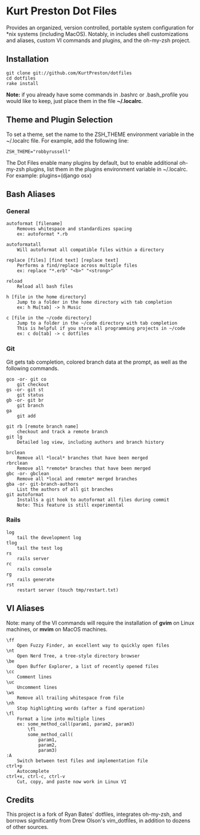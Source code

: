 # Kurt Preston Dot Files

Provides an organized, version controlled, portable system configuration for *nix systems (including MacOS).  Notably, in includes shell customizations and aliases, custom VI commands and plugins, and the oh-my-zsh project.

## Installation

	git clone git://github.com/KurtPreston/dotfiles
	cd dotfiles
	rake install

**Note:** if you already have some commands in .bashrc or .bash_profile you would like to keep, just place them in the file **~/.localrc**.

## Theme and Plugin Selection
To set a theme, set the name to the ZSH_THEME environment variable in the ~/.localrc file.  For example, add the following line:

    ZSH_THEME="robbyrussell"

The Dot Files enable many plugins by default, but to enable additional oh-my-zsh plugins, list them in the plugins environment variable in ~/.localrc.  For example:
    plugins=(django osx)

## Bash Aliases

### General

	autoformat [filename]
		Removes whitespace and standardizes spacing
		ex: autoformat *.rb

	autoformatall
		Will autoformat all compatible files within a directory

	replace [files] [find text] [replace text]
		Performs a find/replace across multiple files
		ex: replace "*.erb" "<b>" "<strong>"

	reload
		Reload all bash files

	h [file in the home directory]
		Jump to a folder in the home directory with tab completion
		ex: h Mu[tab] -> h Music

	c [file in the ~/code directory]
		Jump to a folder in the ~/code directory with tab completion
		This is helpful if you store all programming projects in ~/code
		ex: c do[tab] -> c dotfiles

### Git

Git gets tab completion, colored branch data at the prompt, as well as the following commands.

	gco -or- git co
		git checkout
	gs -or- git st
		git status
	gb -or- git br
		git branch
	ga
		git add

	git rb [remote branch name]
		checkout and track a remote branch
	git lg
		Detailed log view, including authors and branch history

	brclean
		Remove all *local* branches that have been merged
	rbrclean
		Remove all *remote* branches that have been merged
	gbc -or- gbclean
		Remove all *local and remote* merged branches
	gba -or- git-branch-authors
		List the authors of all git branches
	git autoformat
		Installs a git hook to autoformat all files during commit
		Note: This feature is still experimental

### Rails

	log
		tail the development log
	tlog
		tail the test log
	rs
		rails server
	rc
		rails console
	rg
		rails generate
	rst
		restart server (touch tmp/restart.txt)

## VI Aliases

Note: many of the VI commands will require the installation of **gvim** on Linux machines, or **mvim** on MacOS machines.

	\ff
		Open Fuzzy Finder, an excellent way to quickly open files
	\nt
		Open Nerd Tree, a tree-style directory browser
	\be
		Open Buffer Explorer, a list of recently opened files
	\cc
		Comment lines
	\uc
		Uncomment lines
	\ws
		Remove all trailing whitespace from file
	\nh
		Stop highlighting words (after a find operation)
	\fl
		Format a line into multiple lines
		ex: some_method_call(param1, param2, param3)
		    \fl
		    some_method_call(
		    	param1,
		    	param2,
		    	param3)
	:A
		Switch between test files and implementation file
	ctrl+p
		Autocomplete
	ctrl+x, ctrl-c, ctrl-v
		Cut, copy, and paste now work in Linux VI

## Credits

This project is a fork of Ryan Bates' dotfiles, integrates oh-my-zsh, and borrows significantly from Drew Olson's vim_dotfiles, in addition to dozens of other sources.

